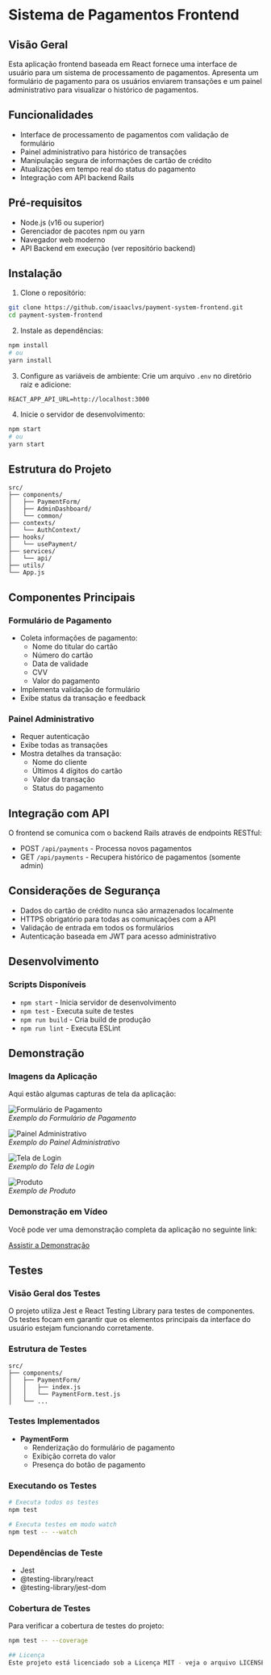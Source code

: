 # Sistema de Pagamentos Frontend

## Visão Geral
Esta aplicação frontend baseada em React fornece uma interface de usuário para um sistema de processamento de pagamentos. Apresenta um formulário de pagamento para os usuários enviarem transações e um painel administrativo para visualizar o histórico de pagamentos.

## Funcionalidades
- Interface de processamento de pagamentos com validação de formulário
- Painel administrativo para histórico de transações
- Manipulação segura de informações de cartão de crédito
- Atualizações em tempo real do status do pagamento
- Integração com API backend Rails

## Pré-requisitos
- Node.js (v16 ou superior)
- Gerenciador de pacotes npm ou yarn
- Navegador web moderno
- API Backend em execução (ver repositório backend)

## Instalação

1. Clone o repositório:
```bash
git clone https://github.com/isaaclvs/payment-system-frontend.git
cd payment-system-frontend
```

2. Instale as dependências:
```bash
npm install
# ou
yarn install
```

3. Configure as variáveis de ambiente:
Crie um arquivo `.env` no diretório raiz e adicione:
```
REACT_APP_API_URL=http://localhost:3000
```

4. Inicie o servidor de desenvolvimento:
```bash
npm start
# ou
yarn start
```

## Estrutura do Projeto
```
src/
├── components/
│   ├── PaymentForm/
│   ├── AdminDashboard/
│   └── common/
├── contexts/
│   └── AuthContext/
├── hooks/
│   └── usePayment/
├── services/
│   └── api/
├── utils/
└── App.js
```

## Componentes Principais

### Formulário de Pagamento
- Coleta informações de pagamento:
  - Nome do titular do cartão
  - Número do cartão
  - Data de validade
  - CVV
  - Valor do pagamento
- Implementa validação de formulário
- Exibe status da transação e feedback

### Painel Administrativo
- Requer autenticação
- Exibe todas as transações
- Mostra detalhes da transação:
  - Nome do cliente
  - Últimos 4 dígitos do cartão
  - Valor da transação
  - Status do pagamento

## Integração com API

O frontend se comunica com o backend Rails através de endpoints RESTful:

- POST `/api/payments` - Processa novos pagamentos
- GET `/api/payments` - Recupera histórico de pagamentos (somente admin)

## Considerações de Segurança
- Dados do cartão de crédito nunca são armazenados localmente
- HTTPS obrigatório para todas as comunicações com a API
- Validação de entrada em todos os formulários
- Autenticação baseada em JWT para acesso administrativo

## Desenvolvimento

### Scripts Disponíveis
- `npm start` - Inicia servidor de desenvolvimento
- `npm test` - Executa suite de testes
- `npm run build` - Cria build de produção
- `npm run lint` - Executa ESLint

## Demonstração

### Imagens da Aplicação

Aqui estão algumas capturas de tela da aplicação:

![Formulário de Pagamento](/src/assets/images/payment-form.png)  
*Exemplo do Formulário de Pagamento*

![Painel Administrativo](/src/assets/images/view-admin.png)  
*Exemplo do Painel Administrativo*

![Tela de Login](/src/assets/images/login.png)  
*Exemplo do Tela de Login*

![Produto](/src/assets/images/view-product.png)  
*Exemplo de Produto*

### Demonstração em Vídeo

Você pode ver uma demonstração completa da aplicação no seguinte link:

[Assistir a Demonstração](https://drive.google.com/file/d/1EXa4wx5F9-Es8hrHIGW3fg2dq98b_pA7/view?usp=sharing)

## Testes

### Visão Geral dos Testes
O projeto utiliza Jest e React Testing Library para testes de componentes. Os testes focam em garantir que os elementos principais da interface do usuário estejam funcionando corretamente.

### Estrutura de Testes
```
src/
├── components/
│   ├── PaymentForm/
│   │   ├── index.js
│   │   └── PaymentForm.test.js
│   └── ...
```

### Testes Implementados
- **PaymentForm**
  - Renderização do formulário de pagamento
  - Exibição correta do valor
  - Presença do botão de pagamento

### Executando os Testes
```bash
# Executa todos os testes
npm test

# Executa testes em modo watch
npm test -- --watch
```

### Dependências de Teste
- Jest
- @testing-library/react
- @testing-library/jest-dom

### Cobertura de Testes
Para verificar a cobertura de testes do projeto:
```bash
npm test -- --coverage

## Licença
Este projeto está licenciado sob a Licença MIT - veja o arquivo LICENSE para detalhes